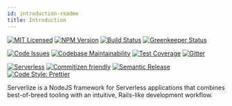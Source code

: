 ```yaml
---
id: introduction-readme
title: Introduction
---
```


[![MIT Licensed][icon-license]][link-license]
[![NPM Version][icon-npm]][link-npm]
[![Build Status][icon-ci]][link-ci]
[![Greenkeeper Status][icon-greenkeeper]][link-greenkeeper]

[![Code Issues][icon-issues]][link-issues]
[![Codebase Maintainability][icon-maintainability]][link-maintainability]
[![Test Coverage][icon-coverage]][link-coverage]
[![Gitter][icon-gitter]][link-gitter]

[![Serverless][icon-serverless]][link-serverless]
[![Commitizen friendly][icon-commitizen]][link-commitizen]
[![Semantic Release][icon-semantic-release]][link-semantic-release]
[![Code Style: Prettier][icon-code-style]][link-code-style]

Serverlize is a NodeJS framework for Serverless applications that combines
best-of-breed tooling with an intuitive, Rails-like development workflow.

[link-cloudform]: https://github.com/bright/cloudform
[link-dynamoose]: https://github.com/dynamoosejs/dynamoose
[link-graphql]: https://github.com/facebook/graphql
[link-middy]: https://github.com/middyjs/middy

[icon-license]: https://img.shields.io/github/license/serverlize/serverlize.svg?style=flat-square
[link-license]: LICENSE
[icon-npm]: https://img.shields.io/npm/v/@serverlize/framework.svg?style=flat-square
[link-npm]: https://google.com
[icon-ci]: https://img.shields.io/travis/serverlize/serverlize.svg?style=flat-square
[link-ci]: https://travis-ci.org/serverlize/serverlize
[icon-greenkeeper]: https://badges.greenkeeper.io/serverlize/serverlize.svg?style=flat-square
[link-greenkeeper]: https://greenkeeper.io/

[icon-issues]: https://img.shields.io/codeclimate/issues/serverlize/serverlize.svg?style=flat-square
[link-issues]: https://codeclimate.com/github/serverlize/serverlize/issues
[icon-maintainability]: https://img.shields.io/codeclimate/maintainability/serverlize/serverlize.svg?style=flat-square
[link-maintainability]: https://codeclimate.com/github/serverlize/serverlize
[icon-coverage]: https://img.shields.io/codeclimate/coverage-letter/serverlize/serverlize.svg?style=flat-square
[link-coverage]: https://codeclimate.com/github/serverlize/serverlize
[icon-gitter]: https://img.shields.io/badge/gitter-join%20chat%20%E2%86%92-brightgreen.svg?style=flat-square
[link-gitter]: https://gitter.im/serverlize/lobby

[icon-serverless]: http://public.serverless.com/badges/v2.svg
[link-serverless]: http://www.serverless.com
[icon-commitizen]: https://img.shields.io/badge/commitizen-friendly-brightgreen.svg?style=flat-square
[link-commitizen]: http://commitizen.github.io/cz-cli/
[icon-semantic-release]: https://img.shields.io/badge/%20%20%F0%9F%93%A6%F0%9F%9A%80-semantic--release-e10079.svg?style=flat-square
[link-semantic-release]: https://semantic-release.gitbooks.io/semantic-release/
[icon-code-style]: https://img.shields.io/badge/code_style-prettier-ff69b4.svg?style=flat-square
[link-code-style]: https://github.com/prettier/prettier
